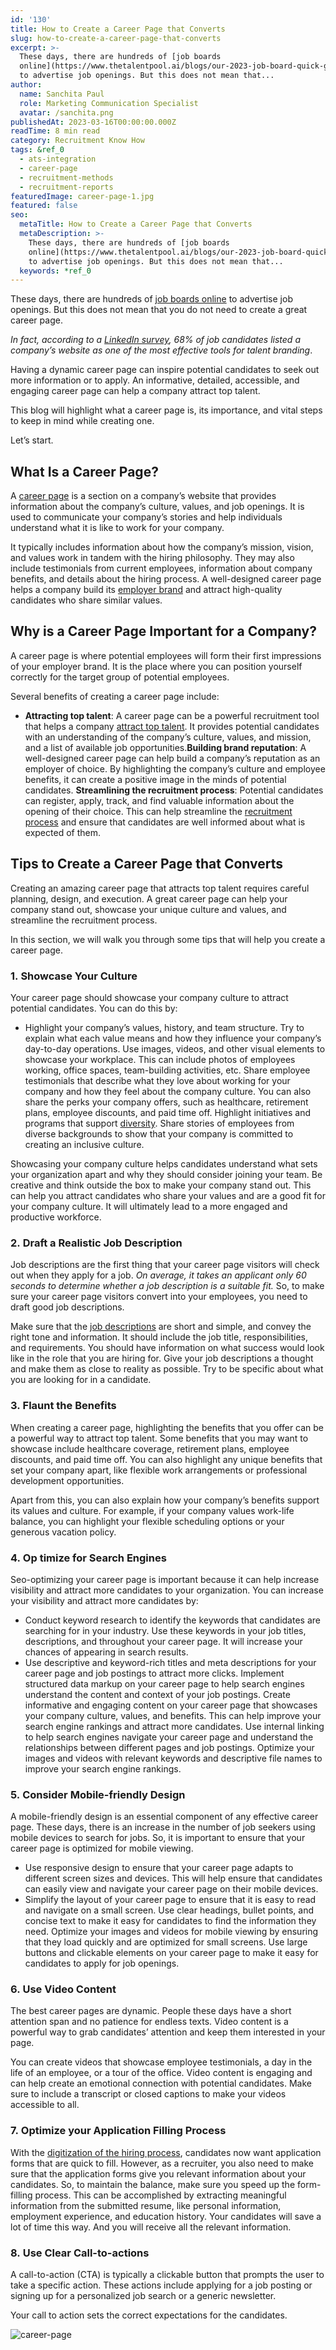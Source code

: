 ```yaml
---
id: '130'
title: How to Create a Career Page that Converts
slug: how-to-create-a-career-page-that-converts
excerpt: >-
  These days, there are hundreds of [job boards
  online](https://www.thetalentpool.ai/blogs/our-2023-job-board-quick-guide-where-should-you-post/)
  to advertise job openings. But this does not mean that...
author:
  name: Sanchita Paul
  role: Marketing Communication Specialist
  avatar: /sanchita.png
publishedAt: 2023-03-16T00:00:00.000Z
readTime: 8 min read
category: Recruitment Know How
tags: &ref_0
  - ats-integration
  - career-page
  - recruitment-methods
  - recruitment-reports
featuredImage: career-page-1.jpg
featured: false
seo:
  metaTitle: How to Create a Career Page that Converts
  metaDescription: >-
    These days, there are hundreds of [job boards
    online](https://www.thetalentpool.ai/blogs/our-2023-job-board-quick-guide-where-should-you-post/)
    to advertise job openings. But this does not mean that...
  keywords: *ref_0
---
```


These days, there are hundreds of [job boards online](https://www.thetalentpool.ai/blogs/our-2023-job-board-quick-guide-where-should-you-post/) to advertise job openings. But this does not mean that you do not need to create a great career page.

_In fact, according to a [LinkedIn survey](https://business.linkedin.com/content/dam/business/talent-solutions/global/en_us/c/pdfs/ultimate-list-of-employer-brand-stats.pdf), 68% of job candidates listed a company’s website as one of the most effective tools for talent branding_.

<!--more-->

Having a dynamic career page can inspire potential candidates to seek out more information or to apply. An informative, detailed, accessible, and engaging career page can help a company attract top talent.

This blog will highlight what a career page is, its importance, and vital steps to keep in mind while creating one.

Let’s start.

## What Is a Career Page?

A [career page](https://www.thetalentpool.ai/blogs/3-things-that-make-great-careers-page/) is a section on a company’s website that provides information about the company’s culture, values, and job openings. It is used to communicate your company’s stories and help individuals understand what it is like to work for your company.

It typically includes information about how the company’s mission, vision, and values work in tandem with the hiring philosophy. They may also include testimonials from current employees, information about company benefits, and details about the hiring process. A well-designed career page helps a company build its [employer brand](https://www.thetalentpool.ai/blogs/7-ways-boost-your-employer-brand/) and attract high-quality candidates who share similar values.

## **Why is a Career Page Important for a Company?**

A career page is where potential employees will form their first impressions of your employer brand. It is the place where you can position yourself correctly for the target group of potential employees.

Several benefits of creating a career page include:

- **Attracting top talent**: A career page can be a powerful recruitment tool that helps a company [attract top talent](https://www.thetalentpool.ai/blogs/top-reasons-why-you-are-losing-top-talent-to-competitors/). It provides potential candidates with an understanding of the company’s culture, values, and mission, and a list of available job opportunities.**Building brand reputation**: A well-designed career page can help build a company’s reputation as an employer of choice. By highlighting the company’s culture and employee benefits, it can create a positive image in the minds of potential candidates. **Streamlining the recruitment process**: Potential candidates can register, apply, track, and find valuable information about the opening of their choice. This can help streamline the [recruitment process](https://www.thetalentpool.ai/end-to-end-recruitment-process-lifecycle/) and ensure that candidates are well informed about what is expected of them.

## **Tips to Create a Career Page that Converts**

Creating an amazing career page that attracts top talent requires careful planning, design, and execution. A great career page can help your company stand out, showcase your unique culture and values, and streamline the recruitment process.

In this section, we will walk you through some tips that will help you create a career page.

### 1. Showcase Your Culture

Your career page should showcase your company culture to attract potential candidates. You can do this by:

- Highlight your company’s values, history, and team structure. Try to explain what each value means and how they influence your company’s day-to-day operations. Use images, videos, and other visual elements to showcase your workplace. This can include photos of employees working, office spaces, team-building activities, etc. Share employee testimonials that describe what they love about working for your company and how they feel about the company culture. You can also share the perks your company offers, such as healthcare, retirement plans, employee discounts, and paid time off. Highlight initiatives and programs that support [diversity](https://www.thetalentpool.ai/blogs/5-steps-include-diversity-in-hiring/). Share stories of employees from diverse backgrounds to show that your company is committed to creating an inclusive culture.

Showcasing your company culture helps candidates understand what sets your organization apart and why they should consider joining your team. Be creative and think outside the box to make your company stand out. This can help you attract candidates who share your values and are a good fit for your company culture. It will ultimately lead to a more engaged and productive workforce.

### 2. Draft a Realistic Job Description

Job descriptions are the first thing that your career page visitors will check out when they apply for a job. _On average, it takes an applicant only 60 seconds to determine whether a job description is a suitable fit._ So, to make sure your career page visitors convert into your employees, you need to draft good job descriptions.

Make sure that the [job descriptions](https://www.thetalentpool.ai/blogs/how-to-write-inclusive-job-descriptions/) are short and simple, and convey the right tone and information. It should include the job title, responsibilities, and requirements. You should have information on what success would look like in the role that you are hiring for. Give your job descriptions a thought and make them as close to reality as possible. Try to be specific about what you are looking for in a candidate.

### 3. **Flaunt the Benefits**

When creating a career page, highlighting the benefits that you offer can be a powerful way to attract top talent. Some benefits that you may want to showcase include healthcare coverage, retirement plans, employee discounts, and paid time off. You can also highlight any unique benefits that set your company apart, like flexible work arrangements or professional development opportunities.

Apart from this, you can also explain how your company’s benefits support its values and culture. For example, if your company values work-life balance, you can highlight your flexible scheduling options or your generous vacation policy.

### 4. **Op timize for Search Engines**

Seo-optimizing your career page is important because it can help increase visibility and attract more candidates to your organization. You can increase your visibility and attract more candidates by:

- Conduct keyword research to identify the keywords that candidates are searching for in your industry. Use these keywords in your job titles, descriptions, and throughout your career page. It will increase your chances of appearing in search results.
- Use descriptive and keyword-rich titles and meta descriptions for your career page and job postings to attract more clicks. Implement structured data markup on your career page to help search engines understand the content and context of your job postings. Create informative and engaging content on your career page that showcases your company culture, values, and benefits. This can help improve your search engine rankings and attract more candidates. Use internal linking to help search engines navigate your career page and understand the relationships between different pages and job postings. Optimize your images and videos with relevant keywords and descriptive file names to improve your search engine rankings.

### 5. **Consider Mobile-friendly Design**

A mobile-friendly design is an essential component of any effective career page. These days, there is an increase in the number of job seekers using mobile devices to search for jobs. So, it is important to ensure that your career page is optimized for mobile viewing.

- Use responsive design to ensure that your career page adapts to different screen sizes and devices. This will help ensure that candidates can easily view and navigate your career page on their mobile devices.
- Simplify the layout of your career page to ensure that it is easy to read and navigate on a small screen. Use clear headings, bullet points, and concise text to make it easy for candidates to find the information they need. Optimize your images and videos for mobile viewing by ensuring that they load quickly and are optimized for small screens. Use large buttons and clickable elements on your career page to make it easy for candidates to apply for job openings.

### 6. Use Video Content

The best career pages are dynamic. People these days have a short attention span and no patience for endless texts. Video content is a powerful way to grab candidates’ attention and keep them interested in your page.

You can create videos that showcase employee testimonials, a day in the life of an employee, or a tour of the office. Video content is engaging and can help create an emotional connection with potential candidates. Make sure to include a transcript or closed captions to make your videos accessible to all.

### 7. Optimize your Application Filling Process

With the [digitization of the hiring process](https://www.thetalentpool.ai/blogs/all-you-need-to-know-about-automation-technology-in-recruitment/), candidates now want application forms that are quick to fill. However, as a recruiter, you also need to make sure that the application forms give you relevant information about your candidates. So, to maintain the balance, make sure you speed up the form-filling process. This can be accomplished by extracting meaningful information from the submitted resume, like personal information, employment experience, and education history. Your candidates will save a lot of time this way. And you will receive all the relevant information.

### 8. **Use Clear Call-to-actions**

A call-to-action (CTA) is typically a clickable button that prompts the user to take a specific action. These actions include applying for a job posting or signing up for a personalized job search or a generic newsletter.

Your call to action sets the correct expectations for the candidates.

![career-page](images/career-page-1-1024x535.jpg)

